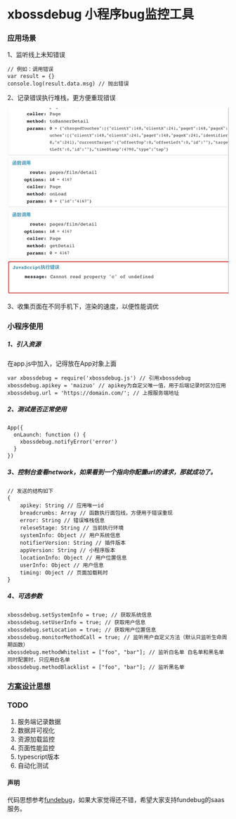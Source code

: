 # xbossdebug  小程序bug监控工具

### 应用场景

1、监听线上未知错误

```
// 例如：调用错误
var result = {}
console.log(result.data.msg) // 抛出错误
```

2、记录错误执行堆栈，更方便重现错误



![](./README.png)

3、收集页面在不同手机下，渲染的速度，以便性能调优

### 小程序使用

##### 1、引入资源

在app.js中加入，记得放在App对象上面

```
var xbossdebug = require('xbossdebug.js') // 引用xbossdebug
xbossdebug.apikey = 'maizuo' // apikey为自定义唯一值，用于后端记录时区分应用
xbossdebug.url = 'https://domain.com/'; // 上报服务端地址
```

##### 2、测试是否正常使用

```
App({
  onLaunch: function () {
    xbossdebug.notifyError('error')
  }
})
```

##### 3、控制台查看network，如果看到一个指向你配置url的请求，那就成功了。

```
// 发送的结构如下
{
    apikey: String // 应用唯一id
    breadcrumbs: Array // 函数执行面包线，方便用于错误重现
    error: String // 错误堆栈信息
    releseStage: String // 当前执行环境
    systemInfo: Object // 用户系统信息
    notifierVersion: String // 插件版本
    appVersion: String // 小程序版本
    locationInfo: Object // 用户位置信息
    userInfo: Object // 用户信息
    timing: Object // 页面加载耗时
}
```

##### 4、可选参数

```
xbossdebug.setSystemInfo = true; // 获取系统信息
xbossdebug.setUserInfo = true; // 获取用户信息
xbossdebug.setLocation = true; // 获取用户位置信息
xbossdebug.monitorMethodCall = true; // 监听用户自定义方法（默认只监听生命周期函数）
xbossdebug.methodWhitelist = ["foo", "bar"]; // 监听白名单 白名单和黑名单同时配置时，只应用白名单
xbossdebug.methodBlacklist = ["foo", "bar"]; // 监听黑名单
```



### [方案设计思想](https://github.com/zhengguorong/xbossdebug/blob/master/design.md)



### TODO

1. 服务端记录数据
2. 数据并可视化
3. 资源加载监控
4. 页面性能监控
5. typescript版本
6. 自动化测试




#### 声明

代码思想参考[fundebug](https://www.fundebug.com/)，如果大家觉得还不错，希望大家支持fundebug的saas服务。